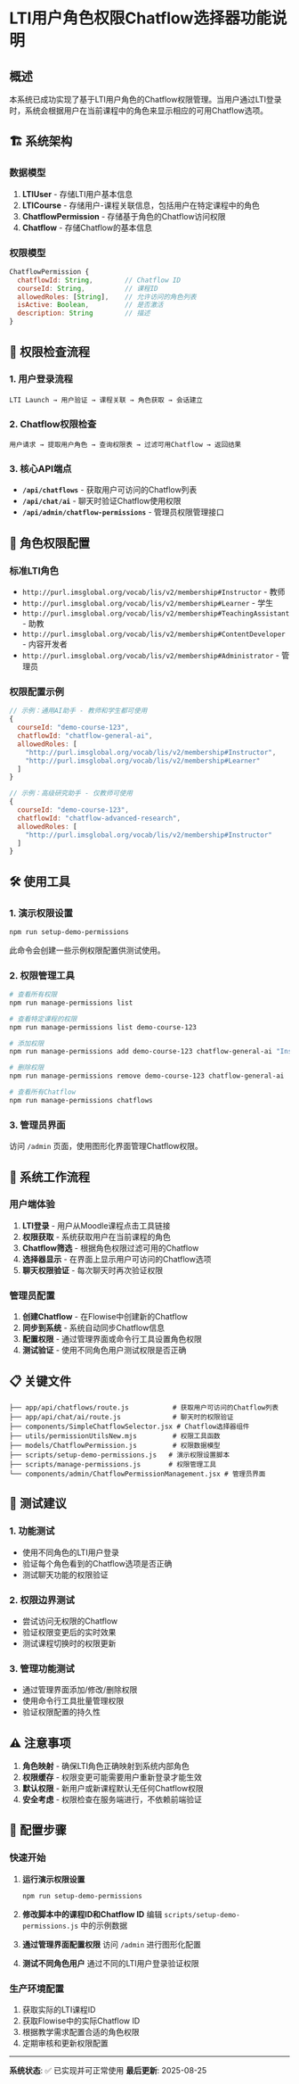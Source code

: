# LTI用户角色权限Chatflow选择器功能说明

## 概述

本系统已成功实现了基于LTI用户角色的Chatflow权限管理。当用户通过LTI登录时，系统会根据用户在当前课程中的角色来显示相应的可用Chatflow选项。

## 🏗️ 系统架构

### 数据模型

1. **LTIUser** - 存储LTI用户基本信息
2. **LTICourse** - 存储用户-课程关联信息，包括用户在特定课程中的角色
3. **ChatflowPermission** - 存储基于角色的Chatflow访问权限
4. **Chatflow** - 存储Chatflow的基本信息

### 权限模型

```javascript
ChatflowPermission {
  chatflowId: String,        // Chatflow ID
  courseId: String,          // 课程ID  
  allowedRoles: [String],    // 允许访问的角色列表
  isActive: Boolean,         // 是否激活
  description: String        // 描述
}
```

## 🔐 权限检查流程

### 1. 用户登录流程
```
LTI Launch → 用户验证 → 课程关联 → 角色获取 → 会话建立
```

### 2. Chatflow权限检查
```
用户请求 → 提取用户角色 → 查询权限表 → 过滤可用Chatflow → 返回结果
```

### 3. 核心API端点

- **`/api/chatflows`** - 获取用户可访问的Chatflow列表
- **`/api/chat/ai`** - 聊天时验证Chatflow使用权限
- **`/api/admin/chatflow-permissions`** - 管理员权限管理接口

## 📝 角色权限配置

### 标准LTI角色

- `http://purl.imsglobal.org/vocab/lis/v2/membership#Instructor` - 教师
- `http://purl.imsglobal.org/vocab/lis/v2/membership#Learner` - 学生
- `http://purl.imsglobal.org/vocab/lis/v2/membership#TeachingAssistant` - 助教
- `http://purl.imsglobal.org/vocab/lis/v2/membership#ContentDeveloper` - 内容开发者
- `http://purl.imsglobal.org/vocab/lis/v2/membership#Administrator` - 管理员

### 权限配置示例

```javascript
// 示例：通用AI助手 - 教师和学生都可使用
{
  courseId: "demo-course-123",
  chatflowId: "chatflow-general-ai", 
  allowedRoles: [
    "http://purl.imsglobal.org/vocab/lis/v2/membership#Instructor",
    "http://purl.imsglobal.org/vocab/lis/v2/membership#Learner"
  ]
}

// 示例：高级研究助手 - 仅教师可使用
{
  courseId: "demo-course-123",
  chatflowId: "chatflow-advanced-research",
  allowedRoles: [
    "http://purl.imsglobal.org/vocab/lis/v2/membership#Instructor"
  ]
}
```

## 🛠️ 使用工具

### 1. 演示权限设置
```bash
npm run setup-demo-permissions
```
此命令会创建一些示例权限配置供测试使用。

### 2. 权限管理工具
```bash
# 查看所有权限
npm run manage-permissions list

# 查看特定课程的权限
npm run manage-permissions list demo-course-123

# 添加权限
npm run manage-permissions add demo-course-123 chatflow-general-ai "Instructor,Learner"

# 删除权限  
npm run manage-permissions remove demo-course-123 chatflow-general-ai

# 查看所有Chatflow
npm run manage-permissions chatflows
```

### 3. 管理员界面
访问 `/admin` 页面，使用图形化界面管理Chatflow权限。

## 🔄 系统工作流程

### 用户端体验

1. **LTI登录** - 用户从Moodle课程点击工具链接
2. **权限获取** - 系统获取用户在当前课程的角色
3. **Chatflow筛选** - 根据角色权限过滤可用的Chatflow
4. **选择器显示** - 在界面上显示用户可访问的Chatflow选项
5. **聊天权限验证** - 每次聊天时再次验证权限

### 管理员配置

1. **创建Chatflow** - 在Flowise中创建新的Chatflow
2. **同步到系统** - 系统自动同步Chatflow信息  
3. **配置权限** - 通过管理界面或命令行工具设置角色权限
4. **测试验证** - 使用不同角色用户测试权限是否正确

## 📋 关键文件

```
├── app/api/chatflows/route.js           # 获取用户可访问的Chatflow列表
├── app/api/chat/ai/route.js             # 聊天时的权限验证  
├── components/SimpleChatflowSelector.jsx # Chatflow选择器组件
├── utils/permissionUtilsNew.mjs         # 权限工具函数
├── models/ChatflowPermission.js         # 权限数据模型
├── scripts/setup-demo-permissions.js   # 演示权限设置脚本
├── scripts/manage-permissions.js       # 权限管理工具
└── components/admin/ChatflowPermissionManagement.jsx # 管理员界面
```

## 🧪 测试建议

### 1. 功能测试
- 使用不同角色的LTI用户登录
- 验证每个角色看到的Chatflow选项是否正确
- 测试聊天功能的权限验证

### 2. 权限边界测试
- 尝试访问无权限的Chatflow
- 验证权限变更后的实时效果
- 测试课程切换时的权限更新

### 3. 管理功能测试
- 通过管理界面添加/修改/删除权限
- 使用命令行工具批量管理权限
- 验证权限配置的持久性

## ⚠️ 注意事项

1. **角色映射** - 确保LTI角色正确映射到系统内部角色
2. **权限缓存** - 权限变更可能需要用户重新登录才能生效
3. **默认权限** - 新用户或新课程默认无任何Chatflow权限
4. **安全考虑** - 权限检查在服务端进行，不依赖前端验证

## 🔧 配置步骤

### 快速开始

1. **运行演示权限设置**
   ```bash
   npm run setup-demo-permissions
   ```

2. **修改脚本中的课程ID和Chatflow ID**
   编辑 `scripts/setup-demo-permissions.js` 中的示例数据

3. **通过管理界面配置权限**
   访问 `/admin` 进行图形化配置

4. **测试不同角色用户**
   通过不同的LTI用户登录验证权限

### 生产环境配置

1. 获取实际的LTI课程ID
2. 获取Flowise中的实际Chatflow ID  
3. 根据教学需求配置合适的角色权限
4. 定期审核和更新权限配置

---

**系统状态**: ✅ 已实现并可正常使用
**最后更新**: 2025-08-25

